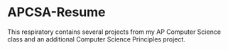 # APCSA-Resume
This respiratory contains several projects from my AP Computer Science class and an additional Computer Science Principles project. 
